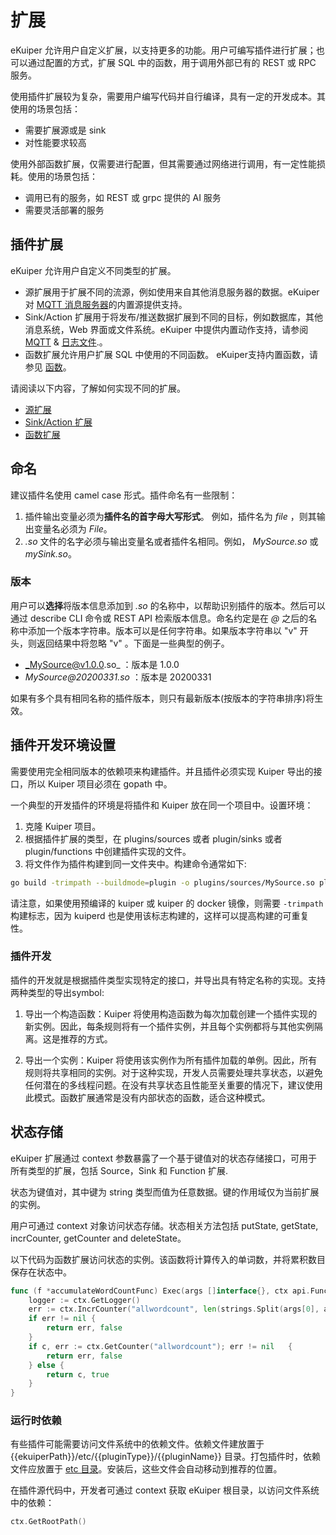 # 扩展

eKuiper 允许用户自定义扩展，以支持更多的功能。用户可编写插件进行扩展；也可以通过配置的方式，扩展 SQL 中的函数，用于调用外部已有的 REST 或 RPC 服务。

使用插件扩展较为复杂，需要用户编写代码并自行编译，具有一定的开发成本。其使用的场景包括：

- 需要扩展源或是 sink
- 对性能要求较高

使用外部函数扩展，仅需要进行配置，但其需要通过网络进行调用，有一定性能损耗。使用的场景包括：

- 调用已有的服务，如 REST 或 grpc 提供的 AI 服务
- 需要灵活部署的服务

## 插件扩展

eKuiper 允许用户自定义不同类型的扩展。 

- 源扩展用于扩展不同的流源，例如使用来自其他消息服务器的数据。eKuiper 对 [MQTT 消息服务器](../../guide/sources/builtin/mqtt.md)的内置源提供支持。
- Sink/Action 扩展用于将发布/推送数据扩展到不同的目标，例如数据库，其他消息系统，Web 界面或文件系统。eKuiper 中提供内置动作支持，请参阅  [MQTT](../../guide/sinks/builtin/mqtt.md)  & [日志文件](../../guide/sinks/builtin/log.md).。
- 函数扩展允许用户扩展 SQL 中使用的不同函数。 eKuiper支持内置函数，请参见 [函数](../../sqls/built-in_functions.md)。

请阅读以下内容，了解如何实现不同的扩展。

- [源扩展](develop/source.md)
- [Sink/Action 扩展](develop/sink.md)
- [函数扩展](develop/function.md)

## 命名

建议插件名使用 camel case 形式。插件命名有一些限制：
1. 插件输出变量必须为**插件名的首字母大写形式**。 例如，插件名为 _file_ ，则其输出变量名必须为 _File_。
2. _.so_ 文件的名字必须与输出变量名或者插件名相同。例如， _MySource.so_ 或 _mySink.so_。

### 版本

用户可以**选择**将版本信息添加到 _.so_ 的名称中，以帮助识别插件的版本。然后可以通过 describe CLI 命令或 REST API 检索版本信息。命名约定是在 _@_ 之后的名称中添加一个版本字符串。版本可以是任何字符串。如果版本字符串以 "v" 开头，则返回结果中将忽略 "v" 。下面是一些典型的例子。

- _MySource@v1.0.0.so_ ：版本是 1.0.0
- _MySource@20200331.so_ ：版本是 20200331

如果有多个具有相同名称的插件版本，则只有最新版本(按版本的字符串排序)将生效。

## 插件开发环境设置

需要使用完全相同版本的依赖项来构建插件。并且插件必须实现 Kuiper 导出的接口，所以 Kuiper 项目必须在 gopath 中。

一个典型的开发插件的环境是将插件和 Kuiper 放在同一个项目中。设置环境：
1. 克隆 Kuiper 项目。
2. 根据插件扩展的类型，在 plugins/sources 或者 plugin/sinks 或者 plugin/functions 中创建插件实现的文件。
3. 将文件作为插件构建到同一文件夹中。构建命令通常如下:
```bash
go build -trimpath --buildmode=plugin -o plugins/sources/MySource.so plugins/sources/my_source.go
```

请注意，如果使用预编译的 kuiper 或 kuiper 的 docker 镜像，则需要 `-trimpath` 构建标志，因为 kuiperd 也是使用该标志构建的，这样可以提高构建的可重复性。

### 插件开发

插件的开发就是根据插件类型实现特定的接口，并导出具有特定名称的实现。支持两种类型的导出symbol:

1. 导出一个构造函数：Kuiper 将使用构造函数为每次加载创建一个插件实现的新实例。因此，每条规则将有一个插件实例，并且每个实例都将与其他实例隔离。这是推荐的方式。

2. 导出一个实例：Kuiper 将使用该实例作为所有插件加载的单例。因此，所有规则将共享相同的实例。对于这种实现，开发人员需要处理共享状态，以避免任何潜在的多线程问题。在没有共享状态且性能至关重要的情况下，建议使用此模式。函数扩展通常是没有内部状态的函数，适合这种模式。

## 状态存储

eKuiper 扩展通过 context 参数暴露了一个基于键值对的状态存储接口，可用于所有类型的扩展，包括 Source，Sink 和 Function 扩展.

状态为键值对，其中键为 string 类型而值为任意数据。键的作用域仅为当前扩展的实例。

用户可通过 context 对象访问状态存储。状态相关方法包括 putState, getState, incrCounter, getCounter and deleteState。

以下代码为函数扩展访问状态的实例。该函数将计算传入的单词数，并将累积数目保存在状态中。

```go
func (f *accumulateWordCountFunc) Exec(args []interface{}, ctx api.FunctionContext) (interface{}, bool) {
    logger := ctx.GetLogger()    
	err := ctx.IncrCounter("allwordcount", len(strings.Split(args[0], args[1])))
	if err != nil {
		return err, false
	}
	if c, err := ctx.GetCounter("allwordcount"); err != nil   {
		return err, false
	} else {
		return c, true
	}
}
```

### 运行时依赖

有些插件可能需要访问文件系统中的依赖文件。依赖文件建放置于 {{ekuiperPath}}/etc/{{pluginType}}/{{pluginName}} 目录。打包插件时，依赖文件应放置于 [etc 目录](../../api/restapi/plugins.md#插件文件格式)。安装后，这些文件会自动移动到推荐的位置。

在插件源代码中，开发者可通过 context 获取 eKuiper 根目录，以访问文件系统中的依赖：

```go
ctx.GetRootPath()
```